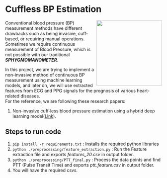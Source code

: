 # Cuffless BP Estimation

<img align="right" width="210" height="210" src="https://image.slidesharecdn.com/cufflessbloodpressuremonitoringfinalppt-150614095256-lva1-app6892/85/cuffless-blood-pressure-monitoring-project-1-320.jpg?cb=1434275625">

<p>Conventional blood pressure (BP) measurement methods have different drawbacks such as being invasive, cuff-based, or requiring manual operations. 
Sometimes we require continuous measurement of Blood Pressure, which is not possible with our traditional <strong><i>SPHYGMOMANOMETER</i></strong>.</p>
In this project, we are trying to implement a non-invasive method of continuous BP measurement using machine learning models, and later on, we will use extracted features from ECG and PPG signals for the prognosis of various heart-related diseases.<br>
For the reference, we are following these research papers:

1. Non‑invasive cuff‑less blood pressure estimation using
a hybrid deep learning model(<a href="https://link.springer.com/article/10.1007/s11082-020-02667-0">Link</a>).


## Steps to run code
1. `pip install -r requirements.txt` : Installs the required python libraries
2. `python ./preprocessing/feature_extraction.py` : Run the Feature extraction file and exports *features_20.csv* in output folder.
3. `python ./preprocessing/PTT_final.py` : Process the data points and find PTT (Pulse Transit Time) and exports *ptt_feature.csv* in output folder.
4. You will have the required csvs.